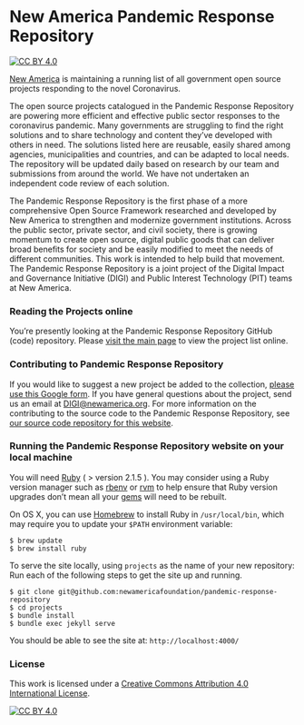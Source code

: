 # New America Pandemic Response Repository
[![CC BY 4.0][cc-by-shield]][cc-by]

[New America](https://www.newamerica.org/) is maintaining a running list of all government open source projects responding to the novel Coronavirus.

The open source projects catalogued in the Pandemic Response Repository are powering more efficient and effective public sector responses to the coronavirus pandemic. Many governments are struggling to find the right solutions and to share technology and content they’ve developed with others in need. The solutions listed here are reusable, easily shared among agencies, municipalities and countries, and can be adapted to local needs. The repository will be updated daily based on research by our team and submissions from around the world. We have not undertaken an independent code review of each solution.

The Pandemic Response Repository is the first phase of a more comprehensive Open Source Framework researched and developed by New America to strengthen and modernize government institutions. Across the public sector, private sector, and civil society, there is growing momentum to create open source, digital public goods that can deliver broad benefits for society and be easily modified to meet the needs of different communities. This work is intended to help build that movement. The Pandemic Response Repository is a joint project of the Digital Impact and Governance Initiative (DIGI) and Public Interest Technology (PIT) teams at New America.

### Reading the Projects online

You’re presently looking at the Pandemic Response Repository GitHub (code) repository. Please [visit the main page](https://newamericafoundation.github.io/pandemic-response-repository/) to view the project list online.

### Contributing to Pandemic Response Repository
If you would like to suggest a new project be added to the collection, [please use this Google form](https://docs.google.com/forms/d/e/1FAIpQLSfQNld7gWcEc8D8tLwyVqUKePMUmZUUKeH41Fx8RXyjQtjWOQ/viewform?usp=sf_link). If you have general questions about the project, send us an email at [DIGI@newamerica.org](mailto:DIGI@newamerica.org). For more information on the contributing to the source code to the Pandemic Response Repository, see [our source code repository for this website](https://github.com/newamericafoundation/pandemic-response-repository/).

### Running the Pandemic Response Repository website on your local machine

You will need [Ruby](https://www.ruby-lang.org) ( > version 2.1.5 ). You may consider using a Ruby version manager such as [rbenv](https://github.com/sstephenson/rbenv) or [rvm](https://rvm.io/) to help ensure that Ruby version upgrades don’t mean all your [gems](https://rubygems.org/) will need to be rebuilt.

On OS X, you can use [Homebrew](http://brew.sh/) to install Ruby in `/usr/local/bin`, which may require you to update your `$PATH` environment variable:

```shell
$ brew update
$ brew install ruby
```

To serve the site locally, using `projects` as the name of your new repository:
Run each of the following steps to get the site up and running.

```shell
$ git clone git@github.com:newamericafoundation/pandemic-response-repository
$ cd projects
$ bundle install
$ bundle exec jekyll serve
```

You should be able to see the site at: `http://localhost:4000/`

### License

This work is licensed under a [Creative Commons Attribution 4.0 International
License][cc-by].

[![CC BY 4.0][cc-by-image]][cc-by]

[cc-by]: http://creativecommons.org/licenses/by/4.0/
[cc-by-image]: https://i.creativecommons.org/l/by/4.0/88x31.png
[cc-by-shield]: https://img.shields.io/badge/License-CC%20BY%204.0-lightgrey.svg
